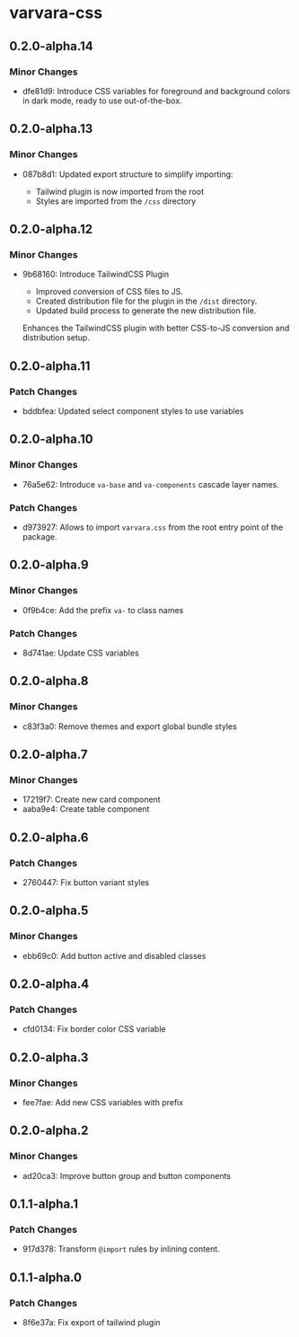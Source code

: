 # varvara-css

## 0.2.0-alpha.14

### Minor Changes

- dfe81d9: Introduce CSS variables for foreground and background colors in dark mode, ready to use out-of-the-box.

## 0.2.0-alpha.13

### Minor Changes

- 087b8d1: Updated export structure to simplify importing:

  - Tailwind plugin is now imported from the root
  - Styles are imported from the `/css` directory

## 0.2.0-alpha.12

### Minor Changes

- 9b68160: Introduce TailwindCSS Plugin

  - Improved conversion of CSS files to JS.
  - Created distribution file for the plugin in the `/dist` directory.
  - Updated build process to generate the new distribution file.

  Enhances the TailwindCSS plugin with better CSS-to-JS conversion and distribution setup.

## 0.2.0-alpha.11

### Patch Changes

- bddbfea: Updated select component styles to use variables

## 0.2.0-alpha.10

### Minor Changes

- 76a5e62: Introduce `va-base` and `va-components` cascade layer names.

### Patch Changes

- d973927: Allows to import `varvara.css` from the root entry point of the package.

## 0.2.0-alpha.9

### Minor Changes

- 0f9b4ce: Add the prefix `va-` to class names

### Patch Changes

- 8d741ae: Update CSS variables

## 0.2.0-alpha.8

### Minor Changes

- c83f3a0: Remove themes and export global bundle styles

## 0.2.0-alpha.7

### Minor Changes

- 17219f7: Create new card component
- aaba9e4: Create table component

## 0.2.0-alpha.6

### Patch Changes

- 2760447: Fix button variant styles

## 0.2.0-alpha.5

### Minor Changes

- ebb69c0: Add button active and disabled classes

## 0.2.0-alpha.4

### Patch Changes

- cfd0134: Fix border color CSS variable

## 0.2.0-alpha.3

### Minor Changes

- fee7fae: Add new CSS variables with prefix

## 0.2.0-alpha.2

### Minor Changes

- ad20ca3: Improve button group and button components

## 0.1.1-alpha.1

### Patch Changes

- 917d378: Transform `@import` rules by inlining content.

## 0.1.1-alpha.0

### Patch Changes

- 8f6e37a: Fix export of tailwind plugin
